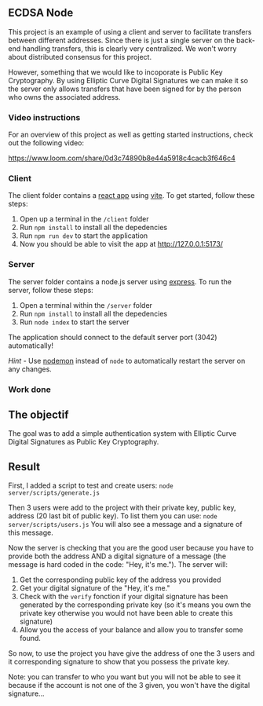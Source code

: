 ## ECDSA Node

This project is an example of using a client and server to facilitate transfers between different addresses. Since there is just a single server on the back-end handling transfers, this is clearly very centralized. We won't worry about distributed consensus for this project.

However, something that we would like to incoporate is Public Key Cryptography. By using Elliptic Curve Digital Signatures we can make it so the server only allows transfers that have been signed for by the person who owns the associated address.

### Video instructions
For an overview of this project as well as getting started instructions, check out the following video:

https://www.loom.com/share/0d3c74890b8e44a5918c4cacb3f646c4
 
### Client

The client folder contains a [react app](https://reactjs.org/) using [vite](https://vitejs.dev/). To get started, follow these steps:

1. Open up a terminal in the `/client` folder
2. Run `npm install` to install all the depedencies
3. Run `npm run dev` to start the application 
4. Now you should be able to visit the app at http://127.0.0.1:5173/

### Server

The server folder contains a node.js server using [express](https://expressjs.com/). To run the server, follow these steps:

1. Open a terminal within the `/server` folder 
2. Run `npm install` to install all the depedencies 
3. Run `node index` to start the server 

The application should connect to the default server port (3042) automatically! 

_Hint_ - Use [nodemon](https://www.npmjs.com/package/nodemon) instead of `node` to automatically restart the server on any changes.

### Work done

## The objectif

The goal was to add a simple authentication system with Elliptic Curve Digital Signatures as Public Key Cryptography.

## Result

First, I added a script to test and create users:
`node server/scripts/generate.js`

Then 3 users were add to the project with their private key, public key, address (20 last bit of public key). To list them you can use:
`node server/scripts/users.js`
You will also see a message and a signature of this message. 

Now the server is checking that you are the good user because you have to provide both the address AND a digital signature of a message (the message is hard coded in the code: "Hey, it's me."). The server will:
1. Get the corresponding public key of the address you provided
2. Get your digital signature of the "Hey, it's me."
3. Check with the `verify` fonction if your digital signature has been generated by the corresponding private key (so it's means you own the private key otherwise you would not have been able to create this signature)
4. Allow you the access of your balance and allow you to transfer some found.

So now, to use the project you have give the address of one the 3 users and it corresponding signature to show that you possess the private key.

Note: you can transfer to who you want but you will not be able to see it because if the account is not one of the 3 given, you won't have the digital signature...
